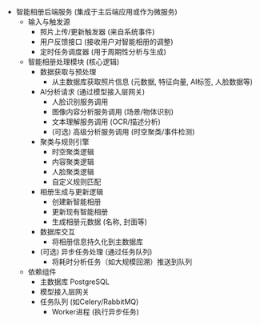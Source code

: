 * 智能相册后端服务 (集成于主后端应用或作为微服务)
    * 输入与触发源
        * 照片上传/更新触发器 (来自系统事件)
        * 用户反馈接口 (接收用户对智能相册的调整)
        * 定时任务调度器 (用于周期性分析与生成)
    * 智能相册处理模块 (核心逻辑)
        * 数据获取与预处理
            * 从主数据库获取照片信息 (元数据, 特征向量, AI标签, 人脸数据等)
        * AI分析请求 (通过模型接入层网关)
            * 人脸识别服务调用
            * 图像内容分析服务调用 (场景/物体识别)
            * 文本理解服务调用 (OCR/描述分析)
            * (可选) 高级分析服务调用 (时空聚类/事件检测)
        * 聚类与规则引擎
            * 时空聚类逻辑
            * 内容聚类逻辑
            * 人脸聚类逻辑
            * 自定义规则匹配
        * 相册生成与更新逻辑
            * 创建新智能相册
            * 更新现有智能相册
            * 生成相册元数据 (名称, 封面等)
        * 数据库交互
            * 将相册信息持久化到主数据库
        * (可选) 异步任务处理 (通过任务队列)
            * 将耗时分析任务（如大规模回溯）推送到队列
    * 依赖组件
        * 主数据库 PostgreSQL
        * 模型接入层网关
        * 任务队列 (如Celery/RabbitMQ)
            * Worker进程 (执行异步任务)